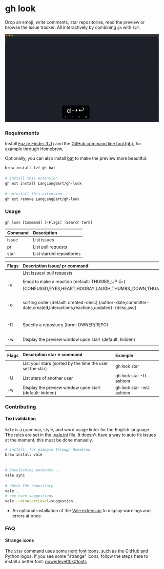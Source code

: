 # gh look
Drop an emoji, write comments, star repositories, read the preview or browse the issue tracker. All interactively by combining `gh` with `fzf`.

![](https://raw.githubusercontent.com/LangLangBart/ImagePool/eff1b17b31ce05c60023bcbb59b61d1727eee7b8/storage/18_Sep_22_at_07_06_03_emoji.gif)

### Requirements
Install [Fuzzy Finder (fzf)](https://github.com/junegunn/fzf#installation)  and the [GitHub command line tool (gh)](https://github.com/cli/cli#installation), for example through Homebrew.

Optionally, you can also install [bat](https://github.com/sharkdp/bat#installation) to make the preview more beautiful.

```zsh
brew install fzf gh bat

# install this extension
gh ext install LangLangBart/gh-look

# uninstall this extension
gh ext remove LangLangBart/gh-look
```

### Usage

```
gh look [Command] [-Flags] [Search term]
```

| Command | Description               |
| :------ | :------------------------ |
| issue   | List issues               |
| pr      | List pull requests        |
| star    | List starred repositories |

| Flags  | Description issue/ pr command                                                                                        | Example                   |
| :----- | :------------------------------------------------------------------------------------------------------------------- | :------------------------ |
| <none> | List issues/ pull requests                                                                                           | gh look pr                |
| -e     | Emoji to make a reaction (default: THUMBS_UP 👍 ) {CONFUSED,EYES,HEART,HOORAY,LAUGH,THUMBS_DOWN,THUMBS_UP,ROCKET}     | gh look issue -e CONFUSED |
| -o     | sorting order (default: created-desc) {author-date,committer-date,created,interactions,reactions,updated}-{desc,asc} | gh look pr -o updated-asc |
| -R     | Specify a repository (form: OWNER/REPO)                                                                              | gh look issue -R cli/cli  |
| -w     | Display the preview window upon start (default: hidden)                                                              | gh look pr -wR cli/cli    |

| Flags  | Description star ⭐️ command                                 | Example                 |
| :----- | :--------------------------------------------------------- | :---------------------- |
| <none> | List your stars (sorted by the time the user set the star) | gh look star            |
| -U     | List stars of another user                                 | gh look star -U ashtom  |
| -w     | Display the preview window upon start (default: hidden)    | gh look star -wU ashtom |

### Contributing

#### Text validation
`Vale` is a grammar, style, and word usage linter for the English language. The rules are set in the [.vale.ini](.vale.ini) file. It doesn't have a way to auto fix issues at the moment, this must be done manually.

```zsh
# install, for example through Homebrew
brew install vale


# Downloading packages ...
vale sync

# check the repository
vale .
# see even suggestions
vale --minAlertLevel=suggestion .
```

* An optional installation of the [Vale extension](https://marketplace.visualstudio.com/items?itemName=errata-ai.vale-server) to display warnings and errors at once.

### FAQ
#### Strange icons
The `Star` command uses some [nerd font](https://www.nerdfonts.com/cheat-sheet) icons, such as the GitHub and Python logos. If you see some "strange" icons, follow the steps here to install a better font: [powerlevel10k#fonts](https://github.com/romkatv/powerlevel10k#fonts)
